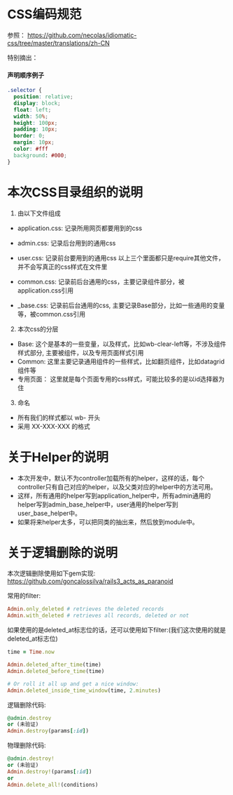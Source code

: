 CSS编码规范
=======

参照： https://github.com/necolas/idiomatic-css/tree/master/translations/zh-CN

特别摘出：

#### 声明顺序例子

```css
.selector {
  position: relative;
  display: block;
  float: left;
  width: 50%;
  height: 100px;
  padding: 10px;
  border: 0;
  margin: 10px;
  color: #fff
  background: #000;
}
```



本次CSS目录组织的说明
=======

1. 由以下文件组成  
  * application.css: 记录所用网页都要用到的css
  * admin.css: 记录后台用到的通用css
  * user.css: 记录前台要用到的通用css
以上三个里面都只是require其他文件，并不会写真正的css样式在文件里

  * common.css: 记录前后台通用的css，主要记录组件部分，被application.css引用
  * _base.css: 记录前后台通用的css, 主要记录Base部分，比如一些通用的变量等，被common.css引用

2. 本次css的分层  
  
  * Base: 这个是基本的一些变量，以及样式，比如wb-clear-left等，不涉及组件样式部分, 主要被组件，以及专用页面样式引用
  * Common: 这里主要记录通用组件的一些样式，比如翻页组件，比如datagrid组件等
  * 专用页面： 这里就是每个页面专用的css样式，可能比较多的是以id选择器为住

3. 命名
  
  * 所有我们的样式都以  wb- 开头
  * 采用 XX-XXX-XXX 的格式


关于Helper的说明
=======
* 本次开发中，默认不为controller加载所有的helper，这样的话，每个controller只有自己对应的helper，以及父类对应的helper中的方法可用。  
* 这样，所有通用的helper写到application_helper中，所有admin通用的helper写到admin_base_helper中，user通用的helper写到user_base_helper中。  
* 如果将来helper太多，可以把同类的抽出来，然后放到module中。

关于逻辑删除的说明
=======

本次逻辑删除使用如下gem实现:
https://github.com/goncalossilva/rails3_acts_as_paranoid  

常用的filter:  

```ruby
Admin.only_deleted # retrieves the deleted records
Admin.with_deleted # retrieves all records, deleted or not
```
如果使用的是deleted_at标志位的话，还可以使用如下filter:(我们这次使用的就是deleted_at标志位)  

```ruby
time = Time.now

Admin.deleted_after_time(time)
Admin.deleted_before_time(time)

# Or roll it all up and get a nice window:
Admin.deleted_inside_time_window(time, 2.minutes)

```

逻辑删除代码:  

```ruby
@admin.destroy
or (未验证)
Admin.destroy(params[:id])
```

物理删除代码:  
```ruby
@admin.destroy!
or (未验证)
Admin.destroy!(params[:id])
or
Admin.delete_all!(conditions)
```
